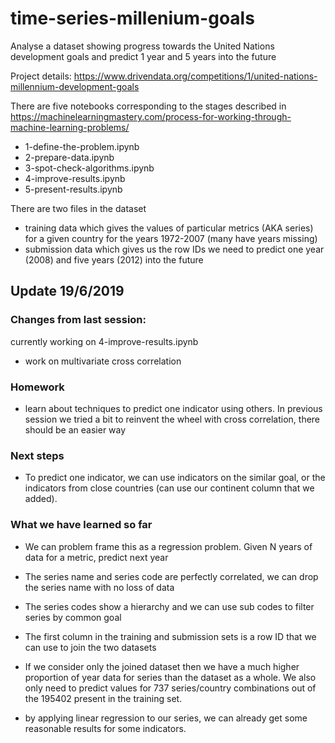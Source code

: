 # time-series-millenium-goals
Analyse a dataset showing progress towards the United Nations development goals and predict 1 year and 5 years into the future

Project details:
https://www.drivendata.org/competitions/1/united-nations-millennium-development-goals

There are five notebooks corresponding to the stages described in https://machinelearningmastery.com/process-for-working-through-machine-learning-problems/

* 1-define-the-problem.ipynb
* 2-prepare-data.ipynb 
* 3-spot-check-algorithms.ipynb
* 4-improve-results.ipynb
* 5-present-results.ipynb

There are two files in the dataset
* training data which gives the values of particular metrics (AKA series) for a given country for the years 1972-2007 (many have years missing)
* submission data which gives us the row IDs we need to predict one year (2008) and five years (2012) into the future

## Update 19/6/2019

### Changes from last session:
currently working on 4-improve-results.ipynb
* work on multivariate cross correlation

### Homework
- learn about techniques to predict one indicator using others. In previous session we tried a bit to reinvent the wheel with cross correlation, there should be an easier way

### Next steps

* To predict one indicator, we can use indicators on the similar goal, or the indicators from close countries (can use our continent column that we added).


### What we have learned so far
* We can problem frame this as a regression problem. Given N years of data for a metric, predict next year

* The series name and series code are perfectly correlated, we can drop the series name with no loss of data
* The series codes show a hierarchy and we can use sub codes to filter series by common goal

* The first column in the training and submission sets is a row ID that we can use to join the two datasets
* If we consider only the joined dataset then we have a much higher proportion of year data for series than the dataset as a whole. We also only need to predict values for 737 series/country combinations out of the 195402 present in the training set.

* by applying linear regression to our series, we can already get some reasonable results for some indicators. 
